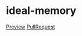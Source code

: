 # ideal-memory
[Preview](https://bratyslav.github.io/ideal-memory/)
[PullRequest](https://github.com/bratyslav/ideal-memory/pull/1/files)